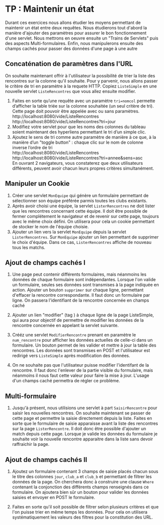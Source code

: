 # TP : Maintenir un état

Durant ces exercices nous allons étudier les moyens permettant de maintenir un état entre deux requêtes. 
Nous étudierons tout d'abord la manière d'ajouter des paramètres pour assurer le bon fonctionnement d'une servlet. Nous mettrons en oeuvre ensuite un "Trains de Servlets" puis des aspects Multi-formulaires. Enfin, nous manipulerons ensuite des champs cachés pour passer des données d'une page à une autre

## Concaténation de paramètres dans l'URL

On souhaite maintenant offrir à l'utilisateur la possibilité de trier la liste des rencontres sur la colonne qu'il souhaite. Pour y parvenir, nous allons passer le critère de tri en paramètre à la requete HTTP. Copiez `ListeSimple` en une nouvelle servlet `ListeRencontres` que vous allez ensuite modifier.

1. Faites en sorte qu’une requête avec un paramètre `tri=nomcol` permette d’afficher la table triée sur la colonne souhaitée
(un seul critère de tri). Cette page doit pouvoir être appelée avec ou sans paramètres.  
http://localhost:8080/vide/ListeRencontres  
http://localhost:8080/vide/ListeRencontres?tri=jour  
1. Modifiez votre servlet pour que les noms des colonnes du tableau soient maintenant des hyperliens permettant le tri d’un simple clic.
1. Ajoutez le sens de tri comme autre paramètre de manière à ce que, à la manière d’un "toggle button" : chaque clic sur le nom de colonne inverse l’ordre de tri  
http://localhost:8080/vide/ListeRencontres  
http://localhost:8080/vide/ListeRencontres?tri=annee&sens=asc  
En ouvrant 2 navigateurs, vous constaterez que deux utilisateurs différents, peuvent avoir chacun leurs propres critères simultanément.

## Manipuler un Cookie

1. Créer une servlet `MonEquipe` qui génère un formulaire permettant de sélectionner son équipe préférée parmis toutes les clubs existants.
1. Après avoir choisi une équipe, la servlet `ListerRencontres` ne doit lister que les rencontres concernant cette équipe. Il doit être possible de fermer complétement le navigateur et de revenir sur cette page, toujours avec le même choix défini. On utilisera pour cela un cookie permettant de stocker le nom de l'équipe choisie.
1. Ajouter un lien vers la servlet `MonEquipe` depuis la servlet `ListerRencontres`. Sur `MonEquipe` ajouter un lien permettant de supprimer le choix d'équipe. Dans ce cas, `ListerRencontres` affiche de nouveau tous les matchs.

## Ajout de champs cachés I

1. Une page peut contenir différents formulaires, mais néanmoins les données de chaque formulaire sont indépendantes. Lorsque l'on valide un formulaire, seules ses données sont transmises à la page indiquée en action. Ajouter un bouton `supprimer` sur chaque ligne, permettant d'effacer la rencontre correspondante. Il faut donc un formulaire par ligne. On passera l'identifiant de la rencontre concernée en champs caché

1. Ajouter un lien "modifier" (tag <a>) à chaque ligne de la page ListeSimple, qui aura pour objectif de permettre de
modifier les données de la rencontre concernée en appelant la servlet suivante.

1. Crééz une servlet `ModifierRencontre` prenant en paramètre le `num_rencontre` pour afficher les données actuelles de
celle-ci dans un formulaire. Un bouton permet de les valider et mettre à jour la table des rencontres. Les données sont
transmises en POST et l'utilisateur est redirigé vers `ListeSimple` après modification des données. 

1. On ne souhaite pas que l'utilisateur puisse  modifier l'identifant de la rencontre. Il faut donc l'enlever de la partie visible du formulaire, mais néanmoins il nous faut cette valeur pour faire la mise à jour. L'usage d'un champs caché permettra de régler ce problème. 


## Multi-formulaire


1. Jusqu'à présent, nous utilisions une servlet à part `SaisirRencontre` pour saisir les nouvelles rencontres. On souhaite maintenant se passer de cette page et permettre la saisie directement depuis la liste. Faites en sorte que le formulaire de saisie apparaisse avant la liste des rencontres sur la page `ListerRencontre`. Il doit donc être possible d'ajouter un match depuis cette page. Lorsque je valide les données du formulaire je souhaite voir la nouvelle rencontre apparaitre dans la liste sans devoir raffraichir la page.


## Ajout de champs cachés II

1. Ajoutez un formulaire contenant 3 champs de saisie placés chacun sous le titre des colonnes `jour`, `club_a` et `club_b` et permettant de filtrer les données de la page. On cherchera donc à construire une clause `Where` contenant la conjonction des différents champs renseignés dans ce formulaire. On ajoutera bien sûr un bouton pour valider les données saisies et envoyer en POST le formulaire.

1. Faites en sorte qu'il soit possible de filtrer selon plusieurs critères et que l'on puisse trier en même temps les données. Pour cela on utilisera systématiquement les valeurs des filtres pour la constitution des URL.

